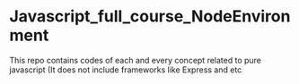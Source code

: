 # Javascript_full_course_NodeEnvironment
This repo contains codes of each and every concept related to pure javascript (It does not include frameworks like Express and etc 
